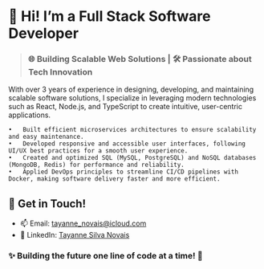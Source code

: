 # 👋 Hi! I’m a Full Stack Software Developer

> ### 🌐 Building Scalable Web Solutions | 🛠️ Passionate about Tech Innovation

With over 3 years of experience in designing, developing, and maintaining scalable software solutions, I specialize in leveraging modern technologies such as React, Node.js, and TypeScript to create intuitive, user-centric applications.

	•	Built efficient microservices architectures to ensure scalability and easy maintenance.
	•	Developed responsive and accessible user interfaces, following UI/UX best practices for a smooth user experience.
	•	Created and optimized SQL (MySQL, PostgreSQL) and NoSQL databases (MongoDB, Redis) for performance and reliability.
	•	Applied DevOps principles to streamline CI/CD pipelines with Docker, making software delivery faster and more efficient.

## 🤝 Get in Touch!

- 📫 Email: tayanne_novais@icloud.com
- 🔗 LinkedIn: <a href="https://www.linkedin.com/in/tayanne-silva-novais/">Tayanne Silva Novais</a>

### ✨ Building the future one line of code at a time! 🚀
